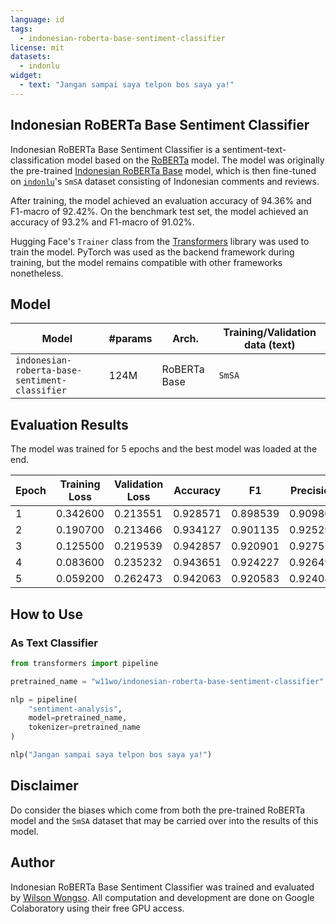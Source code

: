 ```yaml
---
language: id
tags:
  - indonesian-roberta-base-sentiment-classifier
license: mit
datasets:
  - indonlu
widget:
  - text: "Jangan sampai saya telpon bos saya ya!"
---
```


## Indonesian RoBERTa Base Sentiment Classifier

Indonesian RoBERTa Base Sentiment Classifier is a sentiment-text-classification model based on the [RoBERTa](https://arxiv.org/abs/1907.11692) model. The model was originally the pre-trained [Indonesian RoBERTa Base](https://hf.co/flax-community/indonesian-roberta-base) model, which is then fine-tuned on [`indonlu`](https://hf.co/datasets/indonlu)'s `SmSA` dataset consisting of Indonesian comments and reviews.

After training, the model achieved an evaluation accuracy of 94.36% and F1-macro of 92.42%. On the benchmark test set, the model achieved an accuracy of 93.2% and F1-macro of 91.02%.

Hugging Face's `Trainer` class from the [Transformers](https://huggingface.co/transformers) library was used to train the model. PyTorch was used as the backend framework during training, but the model remains compatible with other frameworks nonetheless.

## Model

| Model                                          | #params | Arch.        | Training/Validation data (text) |
| ---------------------------------------------- | ------- | ------------ | ------------------------------- |
| `indonesian-roberta-base-sentiment-classifier` | 124M    | RoBERTa Base | `SmSA`                          |

## Evaluation Results

The model was trained for 5 epochs and the best model was loaded at the end.

| Epoch | Training Loss | Validation Loss | Accuracy | F1       | Precision | Recall   |
| ----- | ------------- | --------------- | -------- | -------- | --------- | -------- |
| 1     | 0.342600      | 0.213551        | 0.928571 | 0.898539 | 0.909803  | 0.890694 |
| 2     | 0.190700      | 0.213466        | 0.934127 | 0.901135 | 0.925297  | 0.882757 |
| 3     | 0.125500      | 0.219539        | 0.942857 | 0.920901 | 0.927511  | 0.915193 |
| 4     | 0.083600      | 0.235232        | 0.943651 | 0.924227 | 0.926494  | 0.922048 |
| 5     | 0.059200      | 0.262473        | 0.942063 | 0.920583 | 0.924084  | 0.917351 |

## How to Use

### As Text Classifier

```python
from transformers import pipeline

pretrained_name = "w11wo/indonesian-roberta-base-sentiment-classifier"

nlp = pipeline(
    "sentiment-analysis",
    model=pretrained_name,
    tokenizer=pretrained_name
)

nlp("Jangan sampai saya telpon bos saya ya!")
```

## Disclaimer

Do consider the biases which come from both the pre-trained RoBERTa model and the `SmSA` dataset that may be carried over into the results of this model.

## Author

Indonesian RoBERTa Base Sentiment Classifier was trained and evaluated by [Wilson Wongso](https://w11wo.github.io/). All computation and development are done on Google Colaboratory using their free GPU access.
